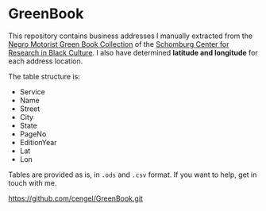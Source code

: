 # GreenBook

This repository contains business addresses I manually extracted from the [Negro Motorist Green Book Collection](http://digitalcollections.nypl.org/collections/the-green-book#/?tab=about) of the [Schomburg Center for Research in Black Culture](http://www.nypl.org/locations/schomburg). I also have determined **latitude and longitude** for each address location.

The table structure is:

* Service
* Name
* Street
* City
* State
* PageNo
* EditionYear
* Lat
* Lon

Tables are provided as is, in `.ods` and `.csv` format. If you want to help, get in touch with me.

https://github.com/cengel/GreenBook.git
